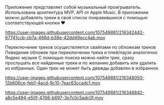 Приложение представляет собой музыкальный проигрыватель.
Использована архитектура MVP. API от Apple Music.
В приложении можно добавлять треки в свой список понравившихся с помощью соответствующей кнопки ❤️


https://user-images.githubusercontent.com/107549881/216342442-67741ccb-cb7a-466d-b38e-42dd49ecc4ab.mov

Переключение треков осуществляется свайпами по обложкам треков
Поведение обложек при переключении трека и плей/паузе аналогично Яндекс музыке
С помощью поиска можно найти трек, сразу прослушать все найденные треки и по желанию добавить или удалить из избранных.
Один трек не может быть дважды добавлен в избранное.





https://user-images.githubusercontent.com/107549881/216348050-12b606ce-feb1-4acd-9c10-7eac63ccadc1.mov



https://user-images.githubusercontent.com/107549881/216348842-a8c5e494-e50f-4766-b697-3e7c0c5adc0f.mov

